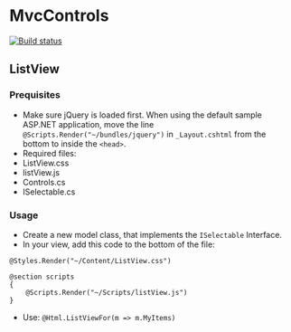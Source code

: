 # MvcControls

[![Build status](https://ci.appveyor.com/api/projects/status/g0ibla0ffr06q6io?svg=true)](https://ci.appveyor.com/project/Code1110/mvccontrols)

## ListView
### Prequisites
* Make sure jQuery is loaded first. When using the default sample ASP.NET application, move the line `@Scripts.Render("~/bundles/jquery")` in `_Layout.cshtml` from the bottom to inside the `<head>`.
* Required files:
 * ListView.css
 * listView.js
 * Controls.cs
 * ISelectable.cs

### Usage
* Create a new model class, that implements the `ISelectable` Interface.
* In your view, add this code to the bottom of the file: 
```
@Styles.Render("~/Content/ListView.css")

@section scripts
{
    @Scripts.Render("~/Scripts/listView.js")
}
```
* Use: `@Html.ListViewFor(m => m.MyItems)`
